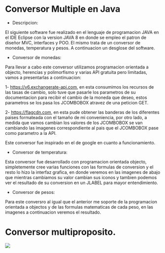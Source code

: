 # Conversor Multiple en Java


- Descripcion:

El siguiente software fue realizado en el lenguaje de programacion JAVA en el IDE Eclipse con la version JAVA 8 en donde se empleo el patron de diseñor MVC, interfaces y POO. El mismo trata de un conversor de monedas, temperatura y pesos. A continuacion un desglose del software.

- Conversor de monedas:

Para llevar a cabo este conversor utilizamos programacion orientada a objecto, herencias y polimorfismo y varias API gratuita pero limitadas, vamos a presentarlas a continuacion:

1- https://v6.exchangerate-api.com, en esta consumimos los recursos de las tasas de cambio, solo tuve que pasarle los parametros de su documentacion para recibir el cambio de la moneda que deseo, estos parametros se los pasa los JCOMBOBOX atravez de una peticion GET.

2- https://flagcdn.com, en esta pude obtener las banderas de los diferentes paises formateada con el tamaño de mi conveniencia, por otro lado, a medida que vamos cambian los valores de los JCOMBOBOX se van cambiando las imagenes correspondiente al pais que el JCOMBOBOX pase como parametro a la API.

Este conversor fue inspirado en el de google en cuanto a funcionamiento.

- Conversor de temperatura:

Esta conversor fue desarrollado con programacion orientada objecto, simpletemente cree varias funciones con las formulas de conversion y el resto lo hizo la interfaz grafica, en donde veremos en las imagenes de abajo que mientras cambiamos su valor cambian sus iconos y tambien podemos ver el resultado de su conversion en un JLABEL para mayor entendimiento.

- Conversor de pesos:

Para este conversro al igual que el anterior me soporte de la programacion orientada a objectos y de las formulas matematicas de cada peso, en las imagenes a continuacion veremos el resultado.

# Conversor multiproposito.

![](ezgif.com-gif-maker.gif)

